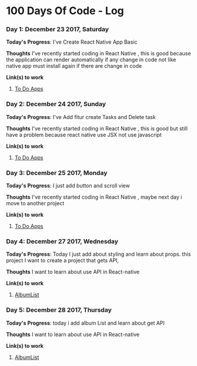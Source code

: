 # 100 Days Of Code - Log

### Day 1: December 23 2017, Saturday

**Today's Progress**: I've Create React Native App Basic

**Thoughts** I've recently started coding in React Native , this is good because the application can render automatically if any change in code not like native app must install again if there are change in code

**Link(s) to work**
1. [To Do Apps](https://github.com/ataufiq123/react-native-todos-app)

### Day 2: December 24 2017, Sunday

**Today's Progress**: I've Add fitur create Tasks and Delete task

**Thoughts** I've recently started coding in React Native , this is good but still have a problem because react native use JSX not use javascript

**Link(s) to work**
1. [To Do Apps](https://github.com/ataufiq123/react-native-todos-app)

### Day 3: December 25 2017, Monday

**Today's Progress**: I just add button and scroll view

**Thoughts** I've recently started coding in React Native , maybe next day i move to another project

**Link(s) to work**
1. [To Do Apps](https://github.com/ataufiq123/react-native-todos-app)


### Day 4: December 27 2017, Wednesday

**Today's Progress**: Today I just add about styling and learn about props. this project I want to create a project that gets API, 

**Thoughts** I want to learn about use API in React-native

**Link(s) to work**
1. [AlbumList](https://github.com/ataufiq123/albums-app)


### Day 5: December 28 2017, Thursday

**Today's Progress**: today i add album List and learn about get API

**Thoughts** I want to learn about use API in React-native

**Link(s) to work**
1. [AlbumList](https://github.com/ataufiq123/albums-app)
